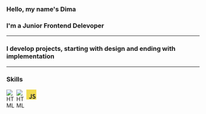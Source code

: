 ### Hello, my name's Dima
### I'm a Junior Frontend Delevoper

---

### I develop projects, starting with design and ending with implementation

---

### Skills
<img align="left" alt="HTML" width="26px" src="https://cdn-icons-png.flaticon.com/512/732/732212.png">
<img align="left" alt="HTML" width="26px" src="https://pngicon.ru/file/uploads/css3.png">
<img align="left" alt="HTML" width="26px" src="https://raw.githubusercontent.com/github/explore/80688e429a7d4ef2fca1e82350fe8e3517d3494d/topics/javascript/javascript.png">
